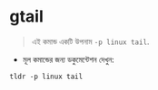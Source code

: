 # gtail

> এই কমান্ড একটি উপনাম `-p linux tail`.

- মূল কমান্ডের জন্য ডকুমেন্টেশন দেখুন:

`tldr -p linux tail`
